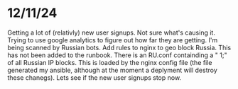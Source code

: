 # 12/11/24
Getting a lot of (relativly) new user signups. Not sure what's causing it. Trying to use google analytics to figure out how far they are getting. 
I'm being scanned by Russian bots.
Add rules to nginx to geo block Russia. This has not been added to the runbook. There is an RU.conf containding a "<CIDR> 1;" of all Russian IP blocks. This is loaded by the nginx config file (the file generated my ansible, although at the moment a deplyment will destroy these chanegs). Lets see if the new user signups stop now.
